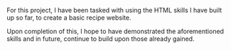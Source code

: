 For this project, I have been tasked with using the HTML skills I have built 
up so far, to create a basic recipe website. 

Upon completion of this, I hope to have demonstrated the aforementioned skills
and in future, continue to build upon those already gained.
